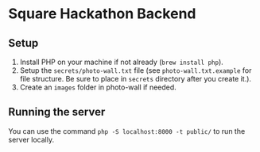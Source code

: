 # Square Hackathon Backend

## Setup

1. Install PHP on your machine if not already (`brew install php`).
2. Setup the `secrets/photo-wall.txt` file (see `photo-wall.txt.example` for file structure. Be sure to place in `secrets` directory after you create it.).
3. Create an `images` folder in photo-wall if needed.

## Running the server 

You can use the command `php -S localhost:8000 -t public/` to run the server locally.
